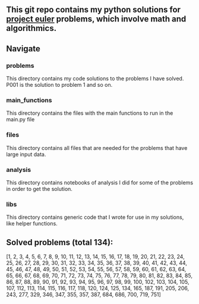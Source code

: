 ## This git repo contains my python solutions for [project euler](https://projecteuler.net/about) problems, which involve math and algorithmics.

## Navigate

### problems

This directory contains my code solutions to the problems I have solved. P001 is the solution to problem 1 and so on.

### main_functions

This directory contains the files with the main functions to run in the main.py file

### files

This directory contains all files that are needed for the problems that have large input data.

### analysis

This directory contains notebooks of analysis I did for some of the problems in order to get the solution.

### libs

This directory contains generic code that I wrote for use in my solutions, like helper functions.

## Solved problems (total 134):

[1, 2, 3, 4, 5, 6, 7, 8, 9, 10, 11, 12, 13, 14, 15, 16, 17, 18, 19, 20, 21, 22, 23, 24, 25, 26, 27, 28, 29, 30, 31, 32, 33, 34, 35, 36, 37, 38, 39, 40, 41, 42, 43, 44, 45, 46, 47, 48, 49, 50, 51, 52, 53, 54, 55, 56, 57, 58, 59, 60, 61, 62, 63, 64, 65, 66, 67, 68, 69, 70, 71, 72, 73, 74, 75, 76, 77, 78, 79, 80, 81, 82, 83, 84, 85, 86, 87, 88, 89, 90, 91, 92, 93, 94, 95, 96, 97, 98, 99, 100, 102, 103, 104, 105, 107, 112, 113, 114, 115, 116, 117, 118, 120, 124, 125, 134, 165, 187, 191, 205, 206, 243, 277, 329, 346, 347, 355, 357, 387, 684, 686, 700, 719, 751]

